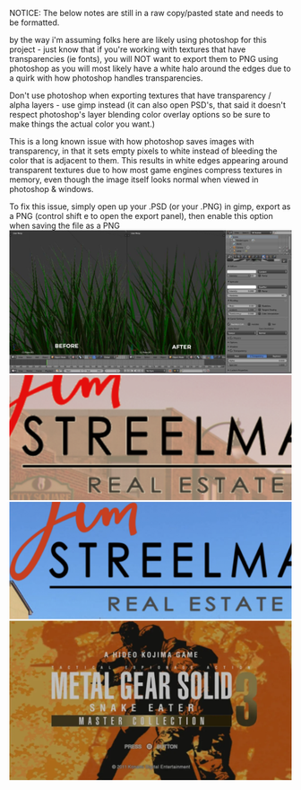 NOTICE: The below notes are still in a raw copy/pasted state and needs to be formatted.

by the way i'm assuming folks here are likely using photoshop for this project - just know that if you're working with textures that have transparencies (ie fonts), you will NOT want to export them to PNG using photoshop as you will most likely have a white halo around the edges due to a quirk with how photoshop handles transparencies. 

Don't use photoshop when exporting textures that have transparency / alpha layers - use gimp instead (it can also open PSD's, that said it doesn't respect photoshop's layer blending color overlay options so be sure to make things the actual color you want.)

This is a long known issue with how photoshop saves images with transparency, in that it sets empty pixels to white instead of bleeding the color that is adjacent to them. This results in white edges appearing around transparent textures due to how most game engines compress textures in memory, even though the image itself looks normal when viewed in photoshop & windows. 

To fix this issue, simply open up your .PSD (or your .PNG) in gimp, export as a PNG (control shift e to open the export panel), then enable this option when saving the file as a PNG
![](resources/aikffgdw.png)![](resources/43pznp3d.png)![](resources/yi4e96om.png)![](resources/c7qfm25v.png)